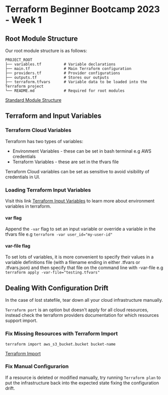 # Terraform Beginner Bootcamp 2023 - Week 1

## Root Module Structure

Our root module structure is as follows:

```
PROJECT_ROOT
├── variables.tf          # Variable declarations
├── main.tf               # Main Terraform configuration
├── providers.tf          # Provider configurations
├── outputs.tf            # Stores our outputs
├── terraform.tfvars      # Variable data to be loaded into the Terraform project
└── README.md             # Required for root modules
```

 
[Standard Module Structure](https://developer.hashicorp.com/terraform/language/modules/develop/structure)

## Terraform and Input Variables

### Terraform Cloud Variables

Terraform has two types of variables:
- Environment Variables - these can be set in bash terminal e.g AWS credentials
- Terraform Variables - these are set in the tfvars file

Terraform Cloud variables can be set as sensitive to avoid visibility of credentials in UI.

### Loading Terraform Input Variables

Visit this link [Terraform Input Variables](https://developer.hashicorp.com/terraform/language/values/variables) to learn more about environment variables in terraform.

#### var flag

Append the `-var` flag to set an input variable or override a variable in the tfvars file e.g `terraform -var user_id="my-user-id"`

#### var-file flag

To set lots of variables, it is more convenient to specify their values in a variable definitions file (with a filename ending in either .tfvars or .tfvars.json) and then specify that file on the command line with -var-file e.g `terraform apply -var-file="testing.tfvars"`

## Dealing With Configuration Drift

In the case of lost statefile, tear down all your cloud infrastructure manually.

`Terraform port` is an option but doesn't apply for all cloud resources, instead check the terraform providers documentation for which resources support import.

### Fix Missing Resources with Terraform Import

`terraform import aws_s3_bucket.bucket bucket-name`

[Terraform Import](https://developer.hashicorp.com/terraform/cli/import)

### Fix Manual Configurarion 

If a resource is deleted or modified manually, try running `Terraform plan` to put the infrastructure back into the expected state fixing the configuration drift.

